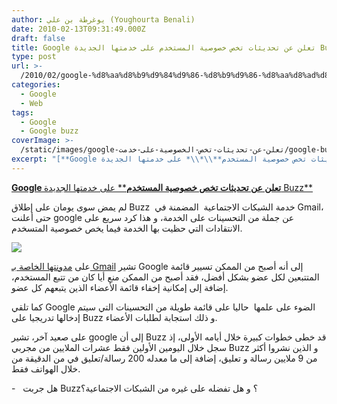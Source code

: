```yaml
---
author: يوغرطة بن علي (Youghourta Benali)
date: 2010-02-13T09:31:49.000Z
draft: false
title: Google تعلن عن تحديثات تخص خصوصية المستخدم على خدمتها الجديدة Buzz
type: post
url: >-
  /2010/02/google-%d8%aa%d8%b9%d9%84%d9%86-%d8%b9%d9%86-%d8%aa%d8%ad%d8%af%d9%8a%d8%ab%d8%a7%d8%aa-%d8%aa%d8%ae%d8%b5-%d8%a7%d9%84%d8%ae%d8%b5%d9%88%d8%b5%d9%8a%d8%a9-%d8%b9%d9%84%d9%89-%d8%ae%d8%af%d9%85%d8%aa/
categories:
  - Google
  - Web
tags:
  - Google
  - Google buzz
coverImage: >-
  /static/images/google-تعلن-عن-تحديثات-تخص-الخصوصية-على-خدمت/google-buzz-300x102.jpg
excerpt: "[**Google تعلن عن تحديثات تخص خصوصية المستخدم**\\*\\* على خدمتها الجديدة Buzz\\*\\*](https://www.it-scoop.com/2010/02/google-%d8%aa%d8%b9%d9%84%d9%86-%d8%b9%d9%86-%d8%aa%d8%ad%d8%af%d9%8a%d8%ab%d8%a7%d8%aa-%d8%aa%d8%ae%d8%b5-%d8%a7%d9%84%d8%ae%d8%b5%d9%88%d8%b5%d9%8a%d8%a9-%d8%b9%d9%84%d9%89-%d8%ae%d8%af%d9%85%d8%aa/)\n\nلم يمض سوى يومان على إطلاق Buzz \_خدمة الشبكات الاجتماعية \_المضمنة في Gmail، حتى أعلنت google عن جملة من التحسينات على الخدمة، و هذا كرد سريع على الانتقادات التي حظيت"
---
```

[**Google تعلن عن تحديثات تخص خصوصية المستخدم**\*\* على خدمتها الجديدة Buzz\*\*](https://www.it-scoop.com/2010/02/google-%d8%aa%d8%b9%d9%84%d9%86-%d8%b9%d9%86-%d8%aa%d8%ad%d8%af%d9%8a%d8%ab%d8%a7%d8%aa-%d8%aa%d8%ae%d8%b5-%d8%a7%d9%84%d8%ae%d8%b5%d9%88%d8%b5%d9%8a%d8%a9-%d8%b9%d9%84%d9%89-%d8%ae%d8%af%d9%85%d8%aa/)

لم يمض سوى يومان على إطلاق Buzz  خدمة الشبكات الاجتماعية  المضمنة في Gmail، حتى أعلنت google عن جملة من التحسينات على الخدمة، و هذا كرد سريع على الانتقادات التي حظيت بها الخدمة فيما يخص خصوصية المتسخدم.

![](/static/images/google-تعلن-عن-تحديثات-تخص-الخصوصية-على-خدمت/google-buzz-300x102.jpg)

على [مدونتها الخاصة بـ Gmail](http://gmailblog.blogspot.com/?utm_source=us-en-gmnav\&utm_medium=et\&utm_content=gmnav) تشير Google إلى أنه أصبح من الممكن تسيير قائمة المتتبعين لكل عضو بشكل أفضل، فقد أصبح من الممكن منع أيا كان من تتبع المستخدم، إضافة إلى إمكانية إخفاء قائمة الأعضاء الذين يتبعهم كل عضو.

كما تلقي Google الضوء على علمها  حاليا على قائمة طويلة من التحسينات التي سيتم إدخالها تدريجيا على Buzz و ذلك استجابة لطلبات الأعضاء.

على صعيد آخر، تشير google إلى أن Buzz قد خطى خطوات كبيرة خلال أيامه الأولى، إذ سجل خلال اليومين الأولين فقط عشرات الملايين من مجربي Buzz و الذين نشروا أكثر من 9 ملايين رسالة و تعليق، إضافة إلى ما معدله 200 رسالة/تعليق في من الدقيقة من خلال الهواتف فقط.

\-   هل جربت Buzz؟ و هل تفضله على غيره من الشبكات الاجتماعية؟
